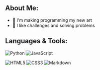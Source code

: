 ## About Me:

- :art: I'm making programming my new art
- :wrench: I like challenges and solving problems

## Languages & Tools:
![Python](https://img.shields.io/badge/Python-27225A?style=flat-square&logo=python&logoColor=white)
![JavaScript](https://img.shields.io/badge/JavaScript-27225A?style=flat-square&logo=javascript&logoColor=white)

![HTML5](https://img.shields.io/badge/HTML5-27225A?style=flat-square&logo=html5&logoColor=white)
![CSS3](https://img.shields.io/badge/css3-27225A?style=flat-square&logo=css3&logoColor=white)
![Markdown](https://img.shields.io/badge/Markdown-27225A?style=flat-square&logo=markdown&logoColor=white)
